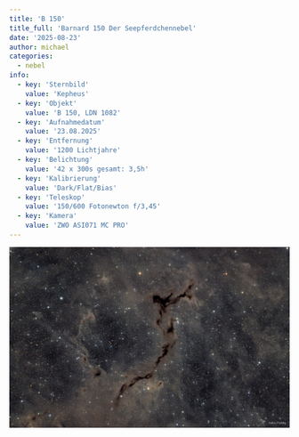 ```yaml
---
title: 'B 150'
title_full: 'Barnard 150 Der Seepferdchennebel'
date: '2025-08-23'
author: michael
categories:
  - nebel
info:
  - key: 'Sternbild'
    value: 'Kepheus'
  - key: 'Objekt'
    value: 'B 150, LDN 1082'
  - key: 'Aufnahmedatum'
    value: '23.08.2025'
  - key: 'Entfernung'
    value: '1200 Lichtjahre' 
  - key: 'Belichtung'
    value: '42 x 300s gesamt: 3,5h'
  - key: 'Kalibrierung'
    value: 'Dark/Flat/Bias'
  - key: 'Teleskop'
    value: '150/600 Fotonewton f/3,45'
  - key: 'Kamera'
    value: 'ZWO ASI071 MC PRO'
---
```


![B-150](header.jpg 'B150')
